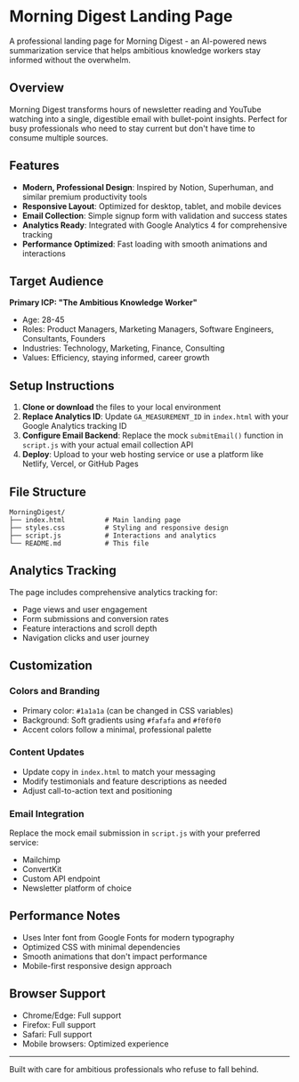 # Morning Digest Landing Page

A professional landing page for Morning Digest - an AI-powered news summarization service that helps ambitious knowledge workers stay informed without the overwhelm.

## Overview

Morning Digest transforms hours of newsletter reading and YouTube watching into a single, digestible email with bullet-point insights. Perfect for busy professionals who need to stay current but don't have time to consume multiple sources.

## Features

- **Modern, Professional Design**: Inspired by Notion, Superhuman, and similar premium productivity tools
- **Responsive Layout**: Optimized for desktop, tablet, and mobile devices
- **Email Collection**: Simple signup form with validation and success states
- **Analytics Ready**: Integrated with Google Analytics 4 for comprehensive tracking
- **Performance Optimized**: Fast loading with smooth animations and interactions

## Target Audience

**Primary ICP: "The Ambitious Knowledge Worker"**
- Age: 28-45
- Roles: Product Managers, Marketing Managers, Software Engineers, Consultants, Founders
- Industries: Technology, Marketing, Finance, Consulting
- Values: Efficiency, staying informed, career growth

## Setup Instructions

1. **Clone or download** the files to your local environment
2. **Replace Analytics ID**: Update `GA_MEASUREMENT_ID` in `index.html` with your Google Analytics tracking ID
3. **Configure Email Backend**: Replace the mock `submitEmail()` function in `script.js` with your actual email collection API
4. **Deploy**: Upload to your web hosting service or use a platform like Netlify, Vercel, or GitHub Pages

## File Structure

```
MorningDigest/
├── index.html          # Main landing page
├── styles.css          # Styling and responsive design
├── script.js           # Interactions and analytics
└── README.md           # This file
```

## Analytics Tracking

The page includes comprehensive analytics tracking for:
- Page views and user engagement
- Form submissions and conversion rates
- Feature interactions and scroll depth
- Navigation clicks and user journey

## Customization

### Colors and Branding
- Primary color: `#1a1a1a` (can be changed in CSS variables)
- Background: Soft gradients using `#fafafa` and `#f0f0f0`
- Accent colors follow a minimal, professional palette

### Content Updates
- Update copy in `index.html` to match your messaging
- Modify testimonials and feature descriptions as needed
- Adjust call-to-action text and positioning

### Email Integration
Replace the mock email submission in `script.js` with your preferred service:
- Mailchimp
- ConvertKit
- Custom API endpoint
- Newsletter platform of choice

## Performance Notes

- Uses Inter font from Google Fonts for modern typography
- Optimized CSS with minimal dependencies
- Smooth animations that don't impact performance
- Mobile-first responsive design approach

## Browser Support

- Chrome/Edge: Full support
- Firefox: Full support
- Safari: Full support
- Mobile browsers: Optimized experience


---

Built with care for ambitious professionals who refuse to fall behind.

